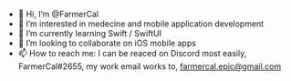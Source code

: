 - 👋 Hi, I’m @FarmerCal
- 👀 I’m interested in medecine and mobile application development
- 🌱 I’m currently learning Swift / SwiftUI
- 💞️ I’m looking to collaborate on iOS mobile apps
- 📫 How to reach me: I can be reaced on Discord most easily, FarmerCal#2655, my work email works to, farmercal.epic@gmail.com
